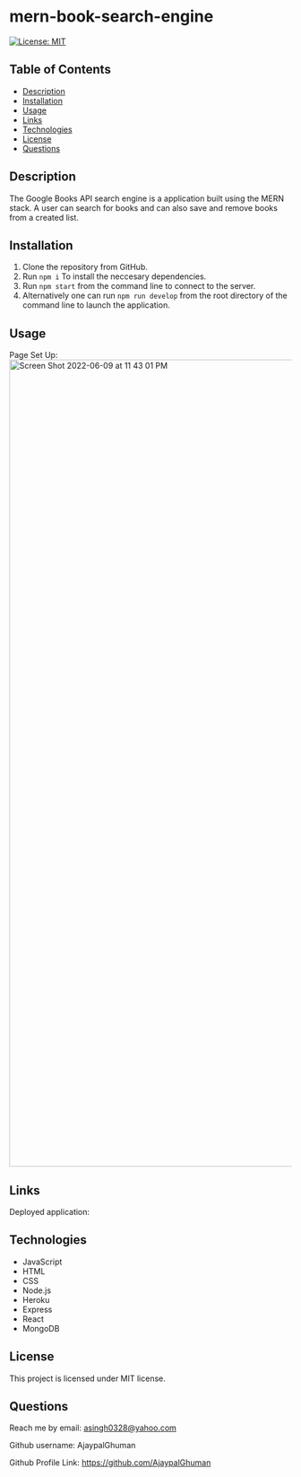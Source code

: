 # mern-book-search-engine

[![License: MIT](https://img.shields.io/badge/License-MIT-yellow.svg)](https://opensource.org/licenses/MIT)

## Table of Contents

- [Description](#description)
- [Installation](#installation)
- [Usage](#usage)
- [Links](#links)
- [Technologies](#technologies)
- [License](#license)
- [Questions](#questions)

## Description

The Google Books API search engine is a application built using the MERN stack. A user can search for books and can also save and remove books from a created list.

## Installation

1. Clone the repository from GitHub.
2. Run `npm i` To install the neccesary dependencies.
3. Run `npm start` from the command line to connect to the server.
4. Alternatively one can run `npm run develop` from the root directory of the command line to launch the application.

## Usage

Page Set Up:
<img width="1439" alt="Screen Shot 2022-06-09 at 11 43 01 PM" src="https://user-images.githubusercontent.com/95589049/172985974-bac9b1c1-7900-44dd-919e-e3c99a6577c1.png">

## Links

Deployed application:

## Technologies

- JavaScript
- HTML
- CSS
- Node.js
- Heroku
- Express
- React
- MongoDB

## License

This project is licensed under MIT license.

## Questions

Reach me by email: asingh0328@yahoo.com

Github username: AjaypalGhuman

Github Profile Link: https://github.com/AjaypalGhuman
